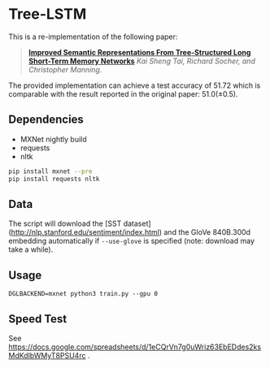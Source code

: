 # Tree-LSTM
This is a re-implementation of the following paper:

> [**Improved Semantic Representations From Tree-Structured Long Short-Term Memory Networks**](http://arxiv.org/abs/1503.00075)
> *Kai Sheng Tai, Richard Socher, and Christopher Manning*.

The provided implementation can achieve a test accuracy of 51.72 which is comparable with the result reported in the original paper: 51.0(±0.5).

## Dependencies
* MXNet nightly build
* requests
* nltk

```bash
pip install mxnet --pre
pip install requests nltk
```

## Data
The script will download the [SST dataset] (http://nlp.stanford.edu/sentiment/index.html) and the GloVe 840B.300d embedding automatically if `--use-glove` is specified (note: download may take a while).

## Usage
```
DGLBACKEND=mxnet python3 train.py --gpu 0
```

## Speed Test

See https://docs.google.com/spreadsheets/d/1eCQrVn7g0uWriz63EbEDdes2ksMdKdlbWMyT8PSU4rc .
